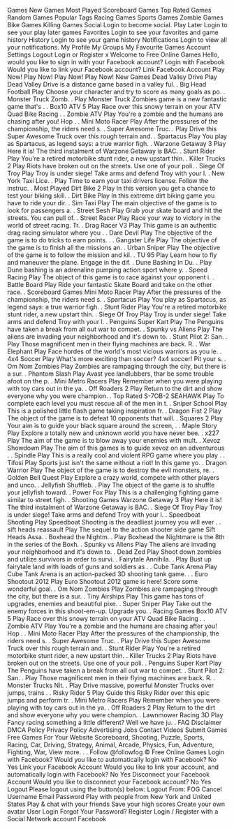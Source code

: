 Games New Games Most Played Scoreboard Games Top Rated Games Random Games Popular Tags Racing Games Sports Games Zombie Games Bike Games Killing Games Social Login to become social. Play Later Login to see your play later games Favorites Login to see your favorites and game history History Login to see your game history Notifications Login to view all your notifications. My Profile My Groups My Favourite Games Account Settings Logout Login or Register x Welcome to Free Online Games Hello, would you like to sign in with your Facebook account? Login with Facebook Would you like to link your Facebook account? Link Facebook Account Play Now! Play Now! Play Now! Play Now! New Games Dead Valley Drive Play Dead Valley Drive is a distance game based in a valley ful. . Big Head Football Play Choose your character and try to score as many goals as po. . Monster Truck Zomb. . Play Monster Truck Zombies game is a new fantastic game that's . . Box10 ATV 5 Play Race over this snowy terrain on your ATV Quad Bike Racing . . Zombie ATV Play You're a zombie and the humans are chasing after you! Hop . . Mini Moto Racer Play After the pressures of the championship, the riders need s. . Super Awesome Truc. . Play Drive this Super Awesome Truck over this rough terrain and. . Spartacus Play You play as Spartacus, as legend says: a true warrior figh. . Warzone Getaway 3 Play Here it is! The third instalment of Warzone Getaway is BAC. . Stunt Rider Play You're a retired motorbike stunt rider, a new upstart thin. . Killer Trucks 2 Play Riots have broken out on the streets. Use one of your poli. . Siege Of Troy Play Troy is under siege! Take arms and defend Troy with your l. . New York Taxi Lice. . Play Time to earn your taxi drivers license. Follow the instruc. . Most Played Dirt Bike 2 Play In this version you get a chance to test your biking skill. . Dirt Bike Play In this extreme dirt biking game you have to ride your dir. . Sim Taxi Play The main objective of the game is to look for passengers a. . Street Sesh Play Grab your skate board and hit the streets. You can pull of. . Street Racer Play Race your way to victory in the world of street racing. Tr. . Drag Racer V3 Play This game is an authentic drag racing simulator where you . . Dare Devil Play The objective of the game is to do tricks to earn points. . . Gangster Life Play The objective of the game is to finish all the missions an. . Urban Sniper Play The objective of the game is to follow the mission and kil. . TU 95 Play Learn how to fly and maneuver the plane. Engage in the dif. . Dune Bashing In Du. . Play Dune bashing is an adrenaline pumping action sport where y. . Speed Racing Play The object of this game is to race against your opponent i. . Battle Board Play Ride your fantastic Skate Board and take on the other race. . Scoreboard Games Mini Moto Racer Play After the pressures of the championship, the riders need s. . Spartacus Play You play as Spartacus, as legend says: a true warrior figh. . Stunt Rider Play You're a retired motorbike stunt rider, a new upstart thin. . Siege Of Troy Play Troy is under siege! Take arms and defend Troy with your l. . Penguins Super Kart Play The Penguins have taken a break from all out war to compet. . Spunky vs Aliens Play The aliens are invading your neighborhood and it's down to. . Stunt Pilot 2: San. . Play Those magnificent men in their flying machines are back. R. . War Elephant Play Face hordes of the world's most vicious warriors as you le. . 4x4 Soccer Play What's more exciting than soccer? 4x4 soccer! Pit your s. . Om Nom Zombies Play Zombies are rampaging through the city, but there is a sur. . Phantom Slash Play Avast yee landlubbers, thar be some trouble afoot on the p. . Mini Metro Racers Play Remember when you were playing with toy cars out in the ya. . Off Roaders 2 Play Return to the dirt and show everyone why you were champion. . Top Rated S-7OB-2 SEAHAWK Play To complete each level you must rescue all of the men in t. . Sniper School Play This is a polished little flash game taking inspiration fr. . Dragon Fist 2 Play The object of the game is to defeat 10 opponents that will. . Squares 2 Play Your aim is to guide your black square around the screen, . . Maple Story Play Explore a totally new and unknown world you have never bee. . x227 Play The aim of the game is to blow away your enemies with mult. . Xevoz Showdown Play The aim of this games is to guide xevoz on an adventurous . . Spindle Play This is a really cool and violent RPG game where you play . . Tifosi Play Sports just isn't the same without a riot! In this game yo. . Dragon Warrior Play The object of the game is to destroy the evil monsters, re. . Golden Bell Quest Play Explore a crazy world, compete with other players and unco. . Jellyfish Shuffleb. . Play The object of the game is to shuffle your jellyfish toward. . Power Fox Play This is a challenging fighting game similar to street figh. . Shooting Games Warzone Getaway 3 Play Here it is! The third instalment of Warzone Getaway is BAC. . Siege Of Troy Play Troy is under siege! Take arms and defend Troy with your l. . Speedboat Shooting Play Speedboat Shooting is the deadliest journey you will ever . . sift heads reassault Play The sequel to the action shooter side game Sift Heads Assa. . Boxhead the Nightm. . Play Boxhead the Nightmare is the 8th in the series of the Boxh. . Spunky vs Aliens Play The aliens are invading your neighborhood and it's down to. . Dead Zed Play Shoot down zombies and utilize survivors in order to survi. . Fairytale Annihila. . Play Bust up fairytale land with loads of guns and soldiers as . . Cube Tank Arena Play Cube Tank Arena is an action-packed 3D shooting tank game. . . Euro Shootout 2012 Play Euro Shootout 2012 game is here! Score some wonderful goal. . Om Nom Zombies Play Zombies are rampaging through the city, but there is a sur. . Tiny Airships Play This game has tons of upgrades, enemies and beautiful pixe. . Super Sniper Play Take out the enemy forces in this shoot-em-up. Upgrade you. . Racing Games Box10 ATV 5 Play Race over this snowy terrain on your ATV Quad Bike Racing . . Zombie ATV Play You're a zombie and the humans are chasing after you! Hop . . Mini Moto Racer Play After the pressures of the championship, the riders need s. . Super Awesome Truc. . Play Drive this Super Awesome Truck over this rough terrain and. . Stunt Rider Play You're a retired motorbike stunt rider, a new upstart thin. . Killer Trucks 2 Play Riots have broken out on the streets. Use one of your poli. . Penguins Super Kart Play The Penguins have taken a break from all out war to compet. . Stunt Pilot 2: San. . Play Those magnificent men in their flying machines are back. R. . Monster Trucks Nit. . Play Drive massive, powerful Monster Trucks over jumps, trains . . Risky Rider 5 Play Guide this Risky Rider over this epic jumps and perform tr. . Mini Metro Racers Play Remember when you were playing with toy cars out in the ya. . Off Roaders 2 Play Return to the dirt and show everyone why you were champion. . Lawnmower Racing 3D Play Fancy racing something a little different? Well we have ju. . FAQ Disclaimer DMCA Policy Privacy Policy Advertising Jobs Contact Videos Submit Games Free Games For Your Website Scoreboard, Shooting, Puzzle, Sports, Racing, Car, Driving, Strategy, Animal, Arcade, Physics, Fun, Adventure, Fighting, War, View more. . . Follow @followfog © Free Online Games Login with Facebook? Would you like to automatically login with Facebook? No Yes Link your Facebook Account Would you like to link your account, and automatically login with Facebook? No Yes Disconnect your Facebook Account Would you like to disconnect your Facebook account? No Yes Logout Please logout using the button(s) below: Logout From: FOG Cancel Username Email Password Play with people from New York and United States Play & chat with your friends Save your high scores Create your own avatar User Login Forgot Your Password? Register Login / Register with a Social Network account Facebook